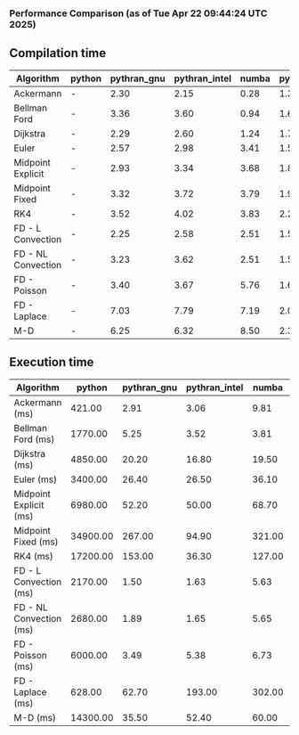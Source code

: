 ### Performance Comparison (as of Tue Apr 22 09:44:24 UTC 2025)
## Compilation time
Algorithm                 | python                    | pythran_gnu               | pythran_intel             | numba                     | pyccel_gnu_c              | pyccel_gnu_fortran        | pyccel_intel_c            | pyccel_intel_fortran     
------------------------- | ------------------------- | ------------------------- | ------------------------- | ------------------------- | ------------------------- | ------------------------- | ------------------------- | -------------------------
Ackermann                 | -                         | 2.30                      | 2.15                      | 0.28                      | 1.32                      | 1.36                      | 1.42                      | -                        
Bellman Ford              | -                         | 3.36                      | 3.60                      | 0.94                      | 1.62                      | 1.53                      | 1.65                      | -                        
Dijkstra                  | -                         | 2.29                      | 2.60                      | 1.24                      | 1.71                      | 1.64                      | 1.88                      | -                        
Euler                     | -                         | 2.57                      | 2.98                      | 3.41                      | 1.59                      | 1.48                      | 1.66                      | -                        
Midpoint Explicit         | -                         | 2.93                      | 3.34                      | 3.68                      | 1.83                      | 1.71                      | 1.89                      | -                        
Midpoint Fixed            | -                         | 3.32                      | 3.72                      | 3.79                      | 1.90                      | 1.77                      | 1.95                      | -                        
RK4                       | -                         | 3.52                      | 4.02                      | 3.83                      | 2.26                      | 2.18                      | 2.28                      | -                        
FD - L Convection         | -                         | 2.25                      | 2.58                      | 2.51                      | 1.52                      | 1.49                      | 1.60                      | -                        
FD - NL Convection        | -                         | 3.23                      | 3.62                      | 2.51                      | 1.54                      | 1.45                      | 1.60                      | -                        
FD - Poisson              | -                         | 3.40                      | 3.67                      | 5.76                      | 1.67                      | 1.75                      | 1.77                      | -                        
FD - Laplace              | -                         | 7.03                      | 7.79                      | 7.19                      | 2.00                      | 1.93                      | 1.92                      | -                        
M-D                       | -                         | 6.25                      | 6.32                      | 8.50                      | 2.35                      | 2.48                      | 2.60                      | -                        

## Execution time
Algorithm                 | python                    | pythran_gnu               | pythran_intel             | numba                     | pyccel_gnu_c              | pyccel_gnu_fortran        | pyccel_intel_c            | pyccel_intel_fortran     
------------------------- | ------------------------- | ------------------------- | ------------------------- | ------------------------- | ------------------------- | ------------------------- | ------------------------- | -------------------------
Ackermann (ms)            | 421.00                    | 2.91                      | 3.06                      | 9.81                      | 1.32                      | 1.23                      | 4.79                      | -                        
Bellman Ford (ms)         | 1770.00                   | 5.25                      | 3.52                      | 3.81                      | 3.72                      | 3.28                      | 6.59                      | -                        
Dijkstra (ms)             | 4850.00                   | 20.20                     | 16.80                     | 19.50                     | 64.40                     | 18.10                     | 52.50                     | -                        
Euler (ms)                | 3400.00                   | 26.40                     | 26.50                     | 36.10                     | 26.50                     | 11.50                     | 23.60                     | -                        
Midpoint Explicit (ms)    | 6980.00                   | 52.20                     | 50.00                     | 68.70                     | 44.50                     | 19.80                     | 39.90                     | -                        
Midpoint Fixed (ms)       | 34900.00                  | 267.00                    | 94.90                     | 321.00                    | 190.00                    | 72.10                     | 173.00                    | -                        
RK4 (ms)                  | 17200.00                  | 153.00                    | 36.30                     | 127.00                    | 94.70                     | 31.70                     | 78.90                     | -                        
FD - L Convection (ms)    | 2170.00                   | 1.50                      | 1.63                      | 5.63                      | 6.80                      | 1.52                      | 3.41                      | -                        
FD - NL Convection (ms)   | 2680.00                   | 1.89                      | 1.65                      | 5.65                      | 6.88                      | 1.51                      | 3.13                      | -                        
FD - Poisson (ms)         | 6000.00                   | 3.49                      | 5.38                      | 6.73                      | 16.10                     | 2.61                      | 12.30                     | -                        
FD - Laplace (ms)         | 628.00                    | 62.70                     | 193.00                    | 302.00                    | 508.00                    | 56.70                     | 295.00                    | -                        
M-D (ms)                  | 14300.00                  | 35.50                     | 52.40                     | 60.00                     | 116.00                    | 61.90                     | 71.10                     | -                        
